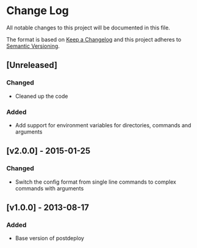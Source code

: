# Change Log
All notable changes to this project will be documented in this file.

The format is based on [Keep a Changelog](http://keepachangelog.com/)
and this project adheres to [Semantic Versioning](http://semver.org/).

## [Unreleased]

### Changed
- Cleaned up the code

### Added
- Add support for environment variables for directories, commands and arguments

## [v2.0.0] - 2015-01-25

### Changed
- Switch the config format from single line commands to complex commands with arguments

## [v1.0.0] - 2013-08-17

### Added
- Base version of postdeploy

